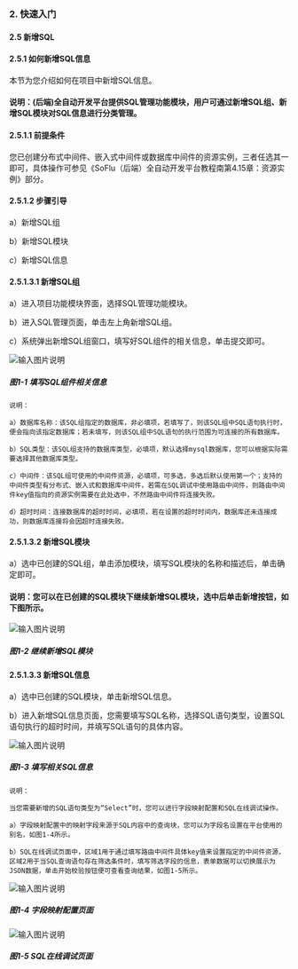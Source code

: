 ### 2. 快速入门

#### 2.5 新增SQL

#### 2.5.1 如何新增SQL信息

本节为您介绍如何在项目中新增SQL信息。

#### 说明：(后端)全自动开发平台提供SQL管理功能模块，用户可通过新增SQL组、新增SQL模块对SQL信息进行分类管理。

#### 2.5.1.1 前提条件

您已创建分布式中间件、嵌入式中间件或数据库中间件的资源实例，三者任选其一即可，具体操作可参见《SoFlu（后端）全自动开发平台教程南第4.15章：资源实例》部分。

#### 2.5.1.2 步骤引导

a）新增SQL组

b）新增SQL模块

c）新增SQL信息

#### 2.5.1.3.1 新增SQL组

a）进入项目功能模块界面，选择SQL管理功能模块。

b）进入SQL管理页面，单击左上角新增SQL组。

c）系统弹出新增SQL组窗口，填写好SQL组件的相关信息，单击提交即可。

![输入图片说明](../../../../images/SoFlu%EF%BC%88%E5%90%8E%E7%AB%AF%EF%BC%89%E5%BC%80%E5%8F%91%E5%B9%B3%E5%8F%B0/1.%20%E6%9C%80%E6%96%B0%E7%89%88%E6%9C%AC%20-%20%E6%9B%B4%E6%96%B0%E6%97%A5%E6%9C%9F%20-%202022.10.08/2.%20%E5%BF%AB%E9%80%9F%E5%85%A5%E9%97%A8/5.%20%E6%96%B0%E5%A2%9ESQL/image.png)

##### 图1-1 填写SQL组件相关信息

```
说明：

a）数据库名称：该SQL组指定的数据库，非必填项，若填写了，则该SQL组中SQL语句执行时，便会指向该指定数据库；若未填写，则该SQL组中SQL语句的执行范围为可连接的所有数据库。

b）SQL类型：该SQL组支持的数据库类型，必填项，默认选择mysql数据库，您可以根据实际需要选择其他数据库类型。

c）中间件：该SQL组可使用的中间件资源，必填项，可多选，多选后默认使用第一个；支持的中间件类型有分布式、嵌入式和数据库中间件，若需在SQL调试中使用路由中间件，则路由中间件key值指向的资源实例需要在此处选中，不然路由中间件将连接失败。

d）超时时间：连接数据库的超时时间，必填项，若在设置的超时时间内，数据库还未连接成功，则数据库连接将会因超时连接失败。
```

#### 2.5.1.3.2 新增SQL模块

a）选中已创建的SQL组，单击添加模块，填写SQL模块的名称和描述后，单击确定即可。

#### 说明：您可以在已创建的SQL模块下继续新增SQL模块，选中后单击新增按钮，如下图所示。

![输入图片说明](../../../../images/SoFlu%EF%BC%88%E5%90%8E%E7%AB%AF%EF%BC%89%E5%BC%80%E5%8F%91%E5%B9%B3%E5%8F%B0/1.%20%E6%9C%80%E6%96%B0%E7%89%88%E6%9C%AC%20-%20%E6%9B%B4%E6%96%B0%E6%97%A5%E6%9C%9F%20-%202022.10.08/2.%20%E5%BF%AB%E9%80%9F%E5%85%A5%E9%97%A8/5.%20%E6%96%B0%E5%A2%9ESQL/1-2.png)

##### 图1-2 继续新增SQL模块

#### 2.5.1.3.3 新增SQL信息

a）选中已创建的SQL模块，单击新增SQL信息。

b）进入新增SQL信息页面，您需要填写SQL名称，选择SQL语句类型，设置SQL语句执行的超时时间，并填写SQL语句的具体内容。

![输入图片说明](../../../../images/SoFlu%EF%BC%88%E5%90%8E%E7%AB%AF%EF%BC%89%E5%BC%80%E5%8F%91%E5%B9%B3%E5%8F%B0/1.%20%E6%9C%80%E6%96%B0%E7%89%88%E6%9C%AC%20-%20%E6%9B%B4%E6%96%B0%E6%97%A5%E6%9C%9F%20-%202022.10.08/2.%20%E5%BF%AB%E9%80%9F%E5%85%A5%E9%97%A8/5.%20%E6%96%B0%E5%A2%9ESQL/1-3.png)

##### 图1-3 填写相关SQL信息

```
说明：

当您需要新增的SQL语句类型为“Select”时，您可以进行字段映射配置和SQL在线调试操作。

a）字段映射配置中的映射字段来源于SQL内容中的查询块，您可以为字段名设置在平台使用的别名，如图1-4所示。

b）SQL在线调试页面中，区域1用于通过填写路由中间件具体key值来设置指定的中间件资源，区域2用于当SQL查询语句存在筛选条件时，填写筛选字段的信息，表单数据可以切换展示为JSON数据，单击开始校验按钮便可查看查询结果，如图1-5所示。
```

![输入图片说明](../../../../images/SoFlu%EF%BC%88%E5%90%8E%E7%AB%AF%EF%BC%89%E5%BC%80%E5%8F%91%E5%B9%B3%E5%8F%B0/1.%20%E6%9C%80%E6%96%B0%E7%89%88%E6%9C%AC%20-%20%E6%9B%B4%E6%96%B0%E6%97%A5%E6%9C%9F%20-%202022.10.08/2.%20%E5%BF%AB%E9%80%9F%E5%85%A5%E9%97%A8/5.%20%E6%96%B0%E5%A2%9ESQL/1-4.png)

##### 图1-4 字段映射配置页面

![输入图片说明](../../../../images/SoFlu%EF%BC%88%E5%90%8E%E7%AB%AF%EF%BC%89%E5%BC%80%E5%8F%91%E5%B9%B3%E5%8F%B0/1.%20%E6%9C%80%E6%96%B0%E7%89%88%E6%9C%AC%20-%20%E6%9B%B4%E6%96%B0%E6%97%A5%E6%9C%9F%20-%202022.10.08/2.%20%E5%BF%AB%E9%80%9F%E5%85%A5%E9%97%A8/5.%20%E6%96%B0%E5%A2%9ESQL/1-5.png)

##### 图1-5 SQL在线调试页面
